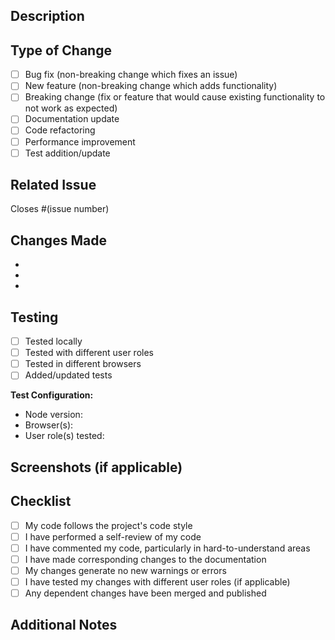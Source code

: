 ## Description
<!-- Provide a brief description of the changes in this PR -->

## Type of Change
<!-- Mark the relevant option with an "x" -->
- [ ] Bug fix (non-breaking change which fixes an issue)
- [ ] New feature (non-breaking change which adds functionality)
- [ ] Breaking change (fix or feature that would cause existing functionality to not work as expected)
- [ ] Documentation update
- [ ] Code refactoring
- [ ] Performance improvement
- [ ] Test addition/update

## Related Issue
<!-- Link to the issue this PR addresses -->
Closes #(issue number)

## Changes Made
<!-- List the specific changes made in this PR -->
- 
- 
- 

## Testing
<!-- Describe the tests you ran and how to reproduce them -->
- [ ] Tested locally
- [ ] Tested with different user roles
- [ ] Tested in different browsers
- [ ] Added/updated tests

**Test Configuration:**
- Node version:
- Browser(s):
- User role(s) tested:

## Screenshots (if applicable)
<!-- Add screenshots to demonstrate the changes -->

## Checklist
<!-- Mark completed items with an "x" -->
- [ ] My code follows the project's code style
- [ ] I have performed a self-review of my code
- [ ] I have commented my code, particularly in hard-to-understand areas
- [ ] I have made corresponding changes to the documentation
- [ ] My changes generate no new warnings or errors
- [ ] I have tested my changes with different user roles (if applicable)
- [ ] Any dependent changes have been merged and published

## Additional Notes
<!-- Add any additional notes or context about the PR -->
